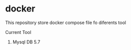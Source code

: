 # docker

This repository store docker compose file fo diferents tool

Current Tool
1. Mysql DB 5.7
